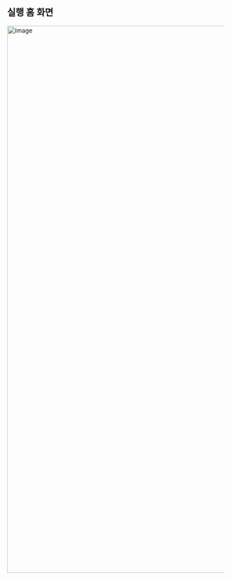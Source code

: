 ## 실행 홈 화면
<img width="1266" alt="image" src="https://github.com/user-attachments/assets/a6c76597-d4f6-42fb-bb4b-2585af7d2703" />
